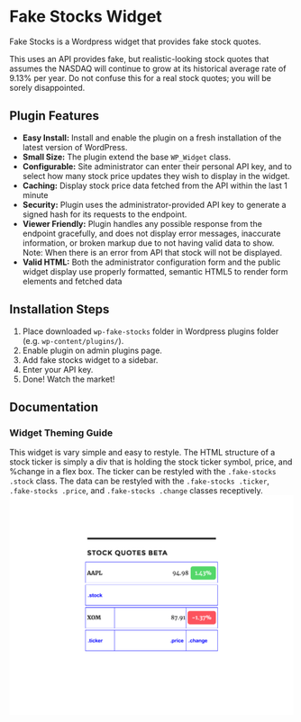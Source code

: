 # Fake Stocks Widget
Fake Stocks is a Wordpress widget that provides fake stock quotes.  

This uses an API provides fake, but realistic-looking stock quotes that assumes the NASDAQ will continue to grow at its historical average rate of 9.13% per year. Do not confuse this for a real stock quotes; you will be sorely disappointed.

## Plugin Features

* **Easy Install:** Install and enable the plugin on a fresh installation of the latest version of WordPress.
* **Small Size:** The plugin extend the base `WP_Widget` class.
* **Configurable:** Site administrator can enter their personal API key, and to select how many stock price updates they wish to display in the widget.
* **Caching:** Display stock price data fetched from the API within the last 1 minute
* **Security:** Plugin uses the administrator-provided API key to generate a signed hash for its requests to the endpoint.
* **Viewer Friendly:** Plugin handles any possible response from the endpoint gracefully, and does not display error messages, inaccurate information, or broken markup due to not having valid data to show. Note: When there is an error from API that stock will not be displayed.
* **Valid HTML:**  Both the administrator configuration form and the public widget display use properly formatted, semantic HTML5 to render form elements and fetched data

## Installation Steps

 1. Place downloaded `wp-fake-stocks` folder in  Wordpress plugins folder (e.g. `wp-content/plugins/`).
 2. Enable plugin on admin plugins page.
 3. Add fake stocks widget to a sidebar.
 4. Enter your API key.
 5. Done! Watch the market!


## Documentation

### Widget Theming Guide

This widget is vary simple and easy to restyle. The HTML structure of a stock ticker is simply a div that is holding the stock ticker symbol, price, and %change in a flex box. The ticker can be restyled with the `.fake-stocks .stock` class. The data can be restyled with the `.fake-stocks .ticker`, `.fake-stocks .price`, and `.fake-stocks .change` classes receptively.
![Screenshot with theme structure](https://github.com/tyaq/wp-fake-stocks-widget/blob/master/theme-screenshot.png?raw=true)